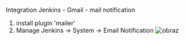 Integration Jenkins - Gmail - mail notification

1. install plugin 'mailer'
2. Manage Jenkins -> System -> Email Notification
   ![obraz](https://github.com/RadoslawKieronski/DevOpsJenkins/assets/64900997/351a844e-1f9f-40f0-9211-ab3a8ff5ad0e)
